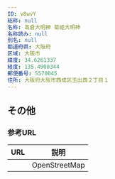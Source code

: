 ```yaml
---
ID: v8wvY
総称: null
名称: 高倉大明神 菊姫大明神
名称読み: null
別名: null
都道府県: 大阪府
区域: 大阪市
緯度: 34.6261337
経度: 135.4900344
郵便番号: 5570045
住所: 大阪府大阪市西成区玉出西２丁目１
---
```


## その他

### 参考URL

| URL | 説明          |
| --- | ------------- |
|     | OpenStreetMap |
